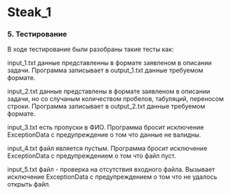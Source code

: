 # Steak_1
### 5. Тестирование
В ходе тестирование были разобраны такие тесты как:

input_1.txt данные представленны в формате заявленом в описании задачи. Программа записывает в output_1.txt данные требуемом формате.

input_2.txt данные представлены в формате заявленом в описании задачи, но со случаным количеством пробелов, табуляций, переносом строки. Программа записывает в output_2.txt данные требуемом формате.

input_3.txt есть пропуски в ФИО. Программа бросит исключение ExceptionData  с предупреждение о том что данные не валидны. 

input_4.txt файл является пустым. Программа бросит исключение ExceptionData с предупреждением о том что файл пуст.

input_5.txt файл -  проверка на отсутствия входного файла. Вызывает исключение ExceptionData с предупреждением о том что не удалось открыть файл.
